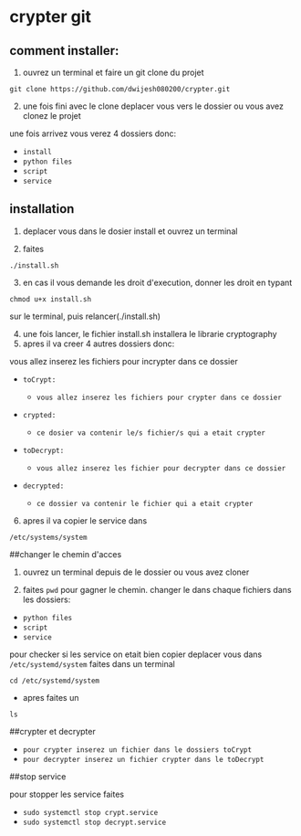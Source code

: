 # crypter git

## comment installer:

1. ouvrez un terminal et faire un git clone du projet

`git clone https://github.com/dwijesh080200/crypter.git`

2. une fois fini avec le clone deplacer vous vers le dossier ou vous avez clonez le projet

une fois arrivez vous verez 4 dossiers donc:
- `install`
- `python files`
- `script`
- `service`

## installation

1. deplacer vous dans le dosier install et ouvrez un terminal

2. faites

`./install.sh`

3. en cas il vous demande les droit d'execution, donner les droit en typant 

`chmod u+x install.sh`

sur le terminal, puis relancer(./install.sh)

4. une fois lancer, le fichier install.sh installera le librarie cryptography
5. apres il va creer 4 autres dossiers donc:

vous allez inserez les fichiers pour incrypter dans ce dossier
- `toCrypt:`
  - `vous allez inserez les fichiers pour crypter dans ce dossier`

- `crypted:`
  - `ce dosier va contenir le/s fichier/s qui a etait crypter`

- `toDecrypt:`
  - `vous allez inserez les fichier pour decrypter dans ce dossier`

- `decrypted:`
  - `ce dossier va contenir le fichier qui a etait crypter`

6. apres il va copier le service dans 

`/etc/systems/system`

##changer le chemin d'acces
1. ouvrez un terminal depuis de le dossier ou vous avez cloner

2. faites `pwd` pour gagner le chemin. changer le dans chaque fichiers dans les dossiers:
- `python files`
- `script`
- `service`

pour checker si les service on etait bien copier deplacer vous dans 
`/etc/systemd/system`
faites dans un terminal

`cd /etc/systemd/system`

- apres faites un 

`ls`

##crypter et decrypter
- `pour crypter inserez un fichier dans le dossiers toCrypt`
- `pour decrypter inserez un fichier crypter dans le toDecrypt`

##stop service

pour stopper les service faites 

- `sudo systemctl stop crypt.service`
- `sudo systemctl stop decrypt.service`
